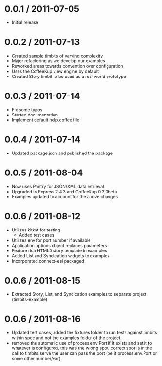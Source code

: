 0.0.1 / 2011-07-05
==================

  * Initial release

0.0.2 / 2011-07-13
==================

  * Created sample timbits of varying complexity
  * Major refactoring as we develop our examples
  * Reworked areas towards convention over configuration
  * Uses the CoffeeKup view engine by default
  * Created Story timbit to be used as a real world prototype

0.0.3 / 2011-07-14
==================

  * Fix some typos
  * Started documentation
  * Implement default help.coffee file

0.0.4 / 2011-07-14
==================

  * Updated package.json and published the package

0.0.5 / 2011-08-04
==================

  * Now uses Pantry for JSON/XML data retrieval
  * Upgraded to Express 2.4.3 and CoffeeKup 0.3.0beta
  * Examples updated to account for the above changes

0.0.6 / 2011-08-12
==================

  * Utilizes kitkat for testing
	* Added test cases
  * Utilizes env for port number if available
  * Application options object replaces parameters
  * Feature rich HTML5 story template in examples
  * Added List and Syndication widgets to examples
  * Incorporated connect-esi packaged

0.0.6 / 2011-08-15
==================

  * Extracted Story, List, and Syndication examples to separate project (timbits-example)

0.0.6 / 2011-08-16
==================

  * Updated test cases, added the fixtures folder to run tests against timbits within spec and not the examples folder of the project.  
  * removed the automatic use of process.env.Port  if it exists and set it to whatever is configured, this was the wrong spot.
	correct spot is in the call to timbits.serve the user can pass the port (be it process.env.Port or some other number/var).
